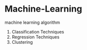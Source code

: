 # Machine-Learning
machine learning algorithm
1. Classification Techniques
2. Regression Techniques
3. Clustering

